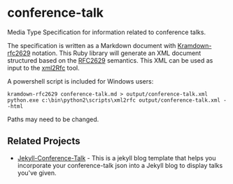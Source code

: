 # conference-talk
Media Type Specification for information related to conference talks.

The specification is written as a Markdown document with [Kramdown-rfc2629](https://github.com/cabo/kramdown-rfc2629) notation. This Ruby library will generate an XML document structured based on the [RFC2629](http://tools.ietf.org/html/rfc2629) semantics. This XML can be used as input to the [xml2Rfc](http://xml2rfc.ietf.org/) tool.

A powershell script is included for Windows users:

    kramdown-rfc2629 conference-talk.md > output/conference-talk.xml
    python.exe c:\bin\python2\scripts\xml2rfc output/conference-talk.xml --html

Paths may need to be changed. 

## Related Projects

* [Jekyll-Conference-Talk](https://github.com/switzersc/jekyll-conference-talk) - This is a jekyll blog template that helps you incorporate your conference-talk json into a Jekyll blog to display talks you've given. 
